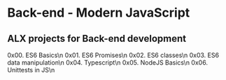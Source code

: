 # Back-end - Modern JavaScript
## ALX projects for Back-end development
 0x00. ES6 Basics\n
 0x01. ES6 Promises\n
 0x02. ES6 classes\n
 0x03. ES6 data manipulation\n
 0x04. Typescript\n
 0x05. NodeJS Basics\n
 0x06. Unittests in JS\n